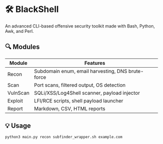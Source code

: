 # 🛠 BlackShell

An advanced CLI-based offensive security toolkit made with Bash, Python, Awk, and Perl.

## 🔍 Modules

| Module | Features |
|--------|----------|
| Recon | Subdomain enum, email harvesting, DNS brute-force |
| Scan | Port scans, filtered output, OS detection |
| VulnScan | SQLi/XSS/Log4Shell scanner, payload injector |
| Exploit | LFI/RCE scripts, shell payload launcher |
| Report | Markdown, CSV, HTML reports |

## 💡 Usage

```bash
python3 main.py recon subfinder_wrapper.sh example.com
